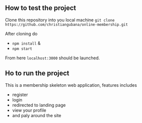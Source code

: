 ## How to test the project

Clone this repository into you local machine ```git clone https://github.com/christiangubana/online-membership.git```

After cloning do 

- ```npm install``` &
- ```npm start```

From here ``localhost:3000`` should be launched.

## Ho to run the project

This is a membership skeleton web application, features includes

- register
- login
- redirected to landing page
- view your profile
- and paly around the site



